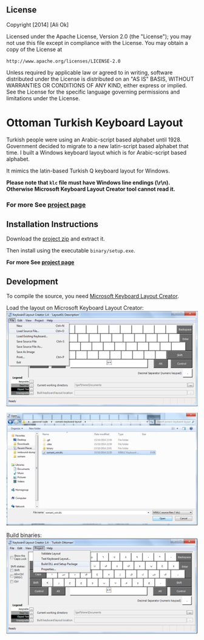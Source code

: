 ## License
Copyright [2014] [Ali Ok]

Licensed under the Apache License, Version 2.0 (the "License");
you may not use this file except in compliance with the License.
You may obtain a copy of the License at

    http://www.apache.org/licenses/LICENSE-2.0

Unless required by applicable law or agreed to in writing, software
distributed under the License is distributed on an "AS IS" BASIS,
WITHOUT WARRANTIES OR CONDITIONS OF ANY KIND, either express or implied.
See the License for the specific language governing permissions and
limitations under the License.


# Ottoman Turkish Keyboard Layout

Turkish people were using an Arabic-script based alphabet until 1928. Government decided to migrate to a new latin-script based alphabet that time.
I built a Windows keyboard layout which is for Arabic-script based alphabet.

It mimics the latin-based Turkish Q keyboard layout for Windows.

**Please note that `klc` file must have Windows line endings (\r\n). Otherwise Microsoft Keyboard Layout Creator tool cannot read it.**

### For more See [project page][project_page]

## Installation Instructions
Download the [project zip](https://github.com/aliok/osmani-keyboard-layout/archive/master.zip) and extract it.

Then install using the executable `binary/setup.exe`.

**For more See [project page][project_page]**
 
## Development

To compile the source, you need [Microsoft Keyboard Layout Creator](http://www.microsoft.com/en-us/download/details.aspx?id=22339).

Load the layout on Microsoft Keyboard Layout Creator:
![Load the layout on Microsoft Keyboard Layout Creator](/doc/screenshot01.png)

![Load the layout on Microsoft Keyboard Layout Creator](/doc/screenshot02.png)

Build binaries:
![Build binaries](/doc/screenshot03.png)


[project_page]: https://www.aliok.com.tr/projects/2014-10-13-turkish-arabic-keyboard.html